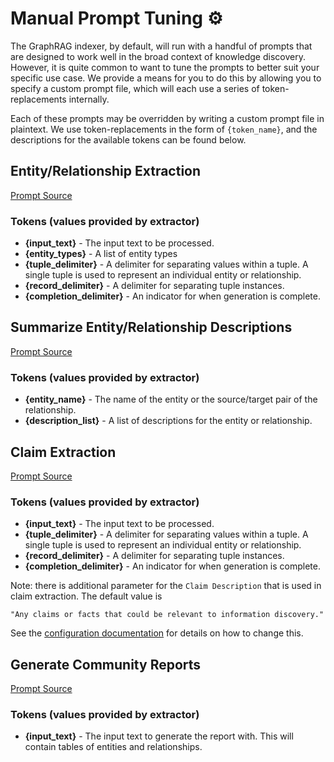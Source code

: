 # Manual Prompt Tuning ⚙️

The GraphRAG indexer, by default, will run with a handful of prompts that are designed to work well in the broad context of knowledge discovery.
However, it is quite common to want to tune the prompts to better suit your specific use case.
We provide a means for you to do this by allowing you to specify a custom prompt file, which will each use a series of token-replacements internally.

Each of these prompts may be overridden by writing a custom prompt file in plaintext. We use token-replacements in the form of `{token_name}`, and the descriptions for the available tokens can be found below.

## Entity/Relationship Extraction

[Prompt Source](http://github.com/microsoft/graphrag/blob/main/graphrag/prompts/entity_extraction.py)

### Tokens (values provided by extractor)

- **{input_text}** - The input text to be processed.
- **{entity_types}** - A list of entity types
- **{tuple_delimiter}** - A delimiter for separating values within a tuple. A single tuple is used to represent an individual entity or relationship.
- **{record_delimiter}** - A delimiter for separating tuple instances.
- **{completion_delimiter}** - An indicator for when generation is complete.

## Summarize Entity/Relationship Descriptions

[Prompt Source](http://github.com/microsoft/graphrag/blob/main/graphrag/prompts/summarize_descriptions.py)

### Tokens (values provided by extractor)

- **{entity_name}** - The name of the entity or the source/target pair of the relationship.
- **{description_list}** - A list of descriptions for the entity or relationship.

## Claim Extraction

[Prompt Source](http://github.com/microsoft/graphrag/blob/main/graphrag/prompts/claim_extraction.py)

### Tokens (values provided by extractor)

- **{input_text}** - The input text to be processed.
- **{tuple_delimiter}** - A delimiter for separating values within a tuple. A single tuple is used to represent an individual entity or relationship.
- **{record_delimiter}** - A delimiter for separating tuple instances.
- **{completion_delimiter}** - An indicator for when generation is complete.

Note: there is additional parameter for the `Claim Description` that is used in claim extraction.
The default value is

`"Any claims or facts that could be relevant to information discovery."`

See the [configuration documentation](../config/overview.md) for details on how to change this.

## Generate Community Reports

[Prompt Source](http://github.com/microsoft/graphrag/blob/main/graphrag/prompts/community_report.py)

### Tokens (values provided by extractor)

- **{input_text}** - The input text to generate the report with. This will contain tables of entities and relationships.
